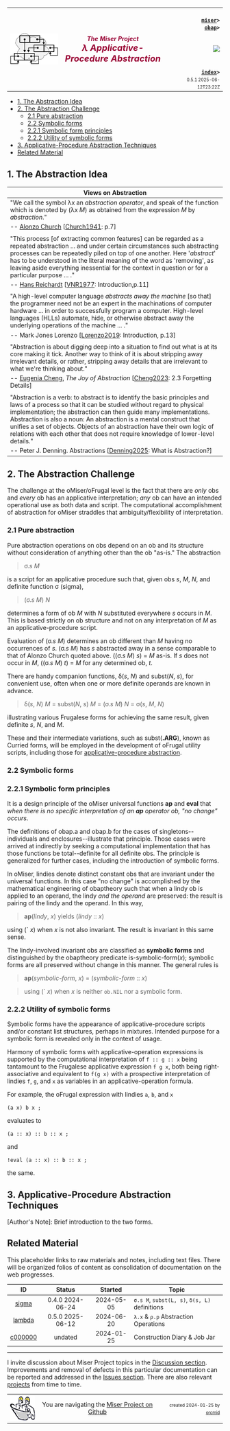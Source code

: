 <!-- index.md 0.5.1                 UTF-8                         2025-06-12
     ----1----|----2----|----3----|----4----|----5----|----6----|----7----|--*
     source <https://github.com/orcmid/miser/blob/master/docs/lambda/index.md>
     publication <https://orcmid.github.io/miser/lambda/>
     -->
<table border="0" width="100%">
  <tr>
    <td width="25%" align="left" height="6">
       <a href="../" title="The Miser Project on GitHub">
       <img src="../images/misertheory-logo.png" /></a>
    </td>
       <td width="48%" height="6"><p align="center"><font color="#990033"><strong>
	<i>The Miser Project</i><br />
    <i><big><big>λ Applicative-Procedure Abstraction</big></big></i></strong></font></p>
    </td>
    <td width="27%" height="6" valign="middle" align="right">
      <b><code>
	  <a href="../" target="_top">miser</a>&gt;
      <a href="./" target="_top">obap</a>&gt;
      </code></b>
      <br /><br />
      <a href="https://clustrmaps.com/site/1bw9w" title="Visit tracker">
            <img src="//www.clustrmaps.com/map_v2.png?d=3-2eQV4fOuelVHp_YtztZ0hl9Uj4ei9zLKw_nRgCgyM&cl=ffffff" />
      </a>
      <br /><br />
      <b><code>
         <a href="index.html" target="_top">index</a>&gt;</code></b>
      <br />
      <small><small>
        0.5.1 2025-06-12T23:22Z<!-- MAINTAIN THIS MANUALLY -->
      </small></small>
      </td>
  </tr>
</table>

- [1. The Abstraction Idea](#1-the-abstraction-idea)
- [2. The Abstraction Challenge](#2-the-abstraction-challenge)
  - [2.1 Pure abstraction](#21-pure-abstraction)
  - [2.2 Symbolic forms](#22-symbolic-forms)
  - [2.2.1 Symbolic form principles](#221-symbolic-form-principles)
  - [2.2.2 Utility of symbolic forms](#222-utility-of-symbolic-forms)
- [3. Applicative-Procedure Abstraction Techniques](#3-applicative-procedure-abstraction-techniques)
- [Related Material](#related-material)

## 1. The Abstraction Idea

| Views on Abstraction |
| --- |
| "We call the symbol λx an _abstraction operator_, and speak of the function which is denoted by (λx _M_) as obtained from the expression _M_ by _abstraction_." |
| -- [Alonzo Church](https://en.wikipedia.org/wiki/Alonzo_Church) \[[Church1941](https://orcmid.github.io/bib/logic.htm#Church1941): p.7\] |
|  |
| "This process \[of extracting common features\] can be regarded as a repeated abstraction ... and under certain circumstances such abstracting processes can be repeatedly piled on top of one another.  Here '_abstract_' has to be understood in the literal meaning of the word as 'removing', as leaving aside everything inessential for the context in question or for a particular purpose ... ." |
| -- [Hans Reichardt](https://mathshistory.st-andrews.ac.uk/Biographies/Reichardt/) \[[VNR1977](https://orcmid.github.io/bib/authors.htm#VNR1977): Introduction,p.11\] |
|  |
| "A high-level computer language _abstracts away the machine_ \[so that\] the programmer need not be an expert in the machinations of computer hardware ... in order to successfully program a computer.  High-level languages (HLLs) automate, hide, or otherwise abstract away the underlying operations of the machine ... ." |
| -- Mark Jones Lorenzo \[[Lorenzo2019](https://orcmid.github.io/bib/progsys.htm#Lorenzo2019): Introduction, p.13\] |
|  |
| "Abstraction is about digging deep into a situation to find out what is at its core making it tick.  Another way to think of it is about stripping away irrelevant details, or rather, stripping away details that are irrelevant to what we're thinking about." |
| -- [Eugenia Cheng](https://en.wikipedia.org/wiki/Eugenia_Cheng), _The Joy of Abstraction_ \[[Cheng2023](https://orcmid.github.io/bib/math.htm#Cheng2023): 2.3 Forgetting Details\] |
|  |
| "Abstraction is a verb: to abstract is to identify the basic principles and laws of a process so that it can be studied without regard to physical implementation; the abstraction can then guide many implementations.  Abstraction is also a noun: An abstraction is a mental construct that unifies a set of objects.  Objects of an abstraction have their own logic of relations with each other that does not require knowledge of lower-level details." |
| -- Peter J. Denning. Abstractions \[[Denning2025](https://orcmid.github.io/bib/compsci.htm#Denning2025): What is Abstraction?\] |

## 2. The Abstraction Challenge

The challenge at the oMiser/oFrugal level is the fact that there are _only_
obs and _every_ ob has an applicative interpretation; _any_ ob can have an
intended operational use as both data and script.  The computational
accomplishment of abstraction for oMiser straddles that ambiguity/flexibility
of interpretation.

### 2.1 Pure abstraction

Pure abstraction operations on obs depend on an ob and its structure without
consideration of anything other than the ob "as-is."  The abstraction

> σ.*s* *M*

is a script for an applicative procedure such that, given obs *s*, *M*, *N*,
and definite function σ (sigma),

> (σ.*s* *M*) *N*

determines a form of ob *M* with *N* substituted everywhere *s* occurs in *M*.
This is based strictly on ob structure and not on any interpretation of *M*
as an applicative-procedure script.

Evaluation of (σ.*s* *M*) determines an ob different than *M* having no
occurrences of *s*.  (σ.*s* *M*) has *s* abstracted away in a sense comparable
to that of Alonzo Church quoted above.  ((σ.*s* *M*) *s*) = *M* as-is. If *s*
does not occur in *M*, ((σ.*s* *M*) *t*) = *M* for any determined ob, *t*.

There are handy companion functions, δ(*s*, *N*) and subst(*N*, *s*), for
convenient use, often when one or more definite operands are known
in advance.

> δ(*s*, *N*) *M* = subst(*N*, *s*) *M* = (σ.*s* *M*) *N* = σ(*s*, *M*, *N*)

illustrating various Frugalese forms for achieving the same result, given
definite *s*, *N*, and *M*.

These and their intermediate variations, such as subst(**.ARG**), known as
Curried forms, will be employed in the development of oFrugal utility scripts,
including those for
[applicative-procedure abstraction](#3-applicative-procedure-abstraction-techniques).

### 2.2 Symbolic forms

### 2.2.1 Symbolic form principles

It is a design principle of the oMiser universal functions **ap** and
**eval** that *when there is no specific interpretation of an **ap** operator
ob, "no change" occurs*.

The definitions of obap.a and obap.b for the cases of singletons--individuals
and enclosures--illustrate that principle.  Those cases were arrived at
indirectly by seeking a computational implementation that has those functions
be total--definite for all definite obs.  The principle is generalized for
further cases, including the introduction of symbolic forms.

In oMiser, lindies denote distinct constant obs that are invariant under the
universal functions.  In this case "no change" is accomplished by the mathematical engineering of obaptheory such that when a lindy ob is applied to
an operand, the lindy *and the operand* are preserved: the result is pairing
of the lindy and the operand.  In this way,

> **ap**(*lindy*, *x*) yields (*lindy* :: *x*)

using (\` *x*) when *x* is not also invariant. The result is invariant in this
same sense.

The lindy-involved invariant obs are classified as **symbolic forms** and
distinguished by the obaptheory predicate is-symbolic-form(*x*); symbolic
forms are all preserved without change in this manner.  The general rules is

> **ap**(*symbolic-form*, *x*) = (*symbolic-form* :: *x*)

> using (\` *x*) when *x* is neither `ob.NIL` nor a symbolic form.

### 2.2.2 Utility of symbolic forms

Symbolic forms have the appearance of applicative-procedure scripts and/or
constant list structures, perhaps in mixtures.  Intended purpose for a
symbolic form is revealed only in the context of usage.

Harmony of symbolic forms with applicative-operation expressions is supported
by the computational interpretation of `f :: g :: x` being tantamount to the
Frugalese applicative expression `f g x`, both being right-associative and
equivalent to `f(g x)` with a prospective interpretation of lindies `f`, `g`,
and `x` as variables in an applicative-operation formula.

For example, the oFrugal expression with lindies `a`, `b`, and `x`

```ML
(a x) b x ;
```

evaluates to

```ML
(a :: x) :: b :: x ;
```

and

```ML
!eval (a :: x) :: b :: x ;
```

the same.

## 3. Applicative-Procedure Abstraction Techniques

\[Author's Note\]: Brief introduction to the two forms.

## Related Material

This placeholder links to raw materials and notes, including text files.
There will be organized folios of content as consolidation of documentation
on the web progresses.

| **ID**                  | **Status** | **Started** | **Topic** |
|   :-:                   |   :-:      |  :-:        |  ---      |
| [sigma](oSigma.txt)    | 0.4.0 2024-06-24 | 2024-05-05 | `σ.s M`, `subst(L, s)`, `δ(s, L)` definitions |
| [lambda](oLambda.txt)   | 0.5.0 2025-06-12 | 2024-06-20 | `λ.x` & `ρ.p` Abstraction Operations |
| [c000000](c000000.htm)  | undated    | 2024-01-25  | Construction Diary & Job Jar |

----

I invite discussion about Miser Project topics in the
[Discussion section](https://github.com/orcmid/miser/discussions).
Improvements and removal of defects in this particular documentation can be
reported and addressed in the
[Issues section](https://github.com/orcmid/miser/issues).  There are also
relevant [projects](https://github.com/orcmid/miser/projects?type=classic)
from time to time.

<table border="0" cellspacing="3" width="100%">
  <tr>
    <td width="14%">
	<a href="index.htm" target="_top">
       <img border="0" src="../images/hardhat-thumb.gif" alt="Hard Hat Area"
            align="left" width="80" height="57">
       </a>
    </td>
    <td width="54%" valign="middle" align="center">
      You are navigating the <a href="../">Miser Project on Github</a></td>
    <td width="30%">
      <p align="right"><font size="-2">created 2024-01-25 by
         <a target="_top" href="../../orcmid">orcmid</a> </font></p>
    </td>
  </tr>
</table>
<!--

  0.5.1  2025-06-12T23:22Z reflect 0.5.0 oLambda.txt
  0.5.0  2025-03-08T01:47Z Rework The Abstraction Idea, adding [Denning2025]
  0.4.1  2025-01-19T17:48Z Checking changes with small touch-ups
  0.4.0  2025-01-18T22:42Z 2 Refactoring of symbolic form introduction
  0.3.12 2025-01-15T17:23Z 2.1 touch-up with reference to section 3
  0.3.11 2025-01-14T23:12Z 2.2.1 mathematical tyhpography refined
  0.3.10 2025-01-13T19:47Z Complete mathematical forms in 2.2.1
  0.3.9  2025-01-13T18:10Z Change 2.2.1 to mathematical form for variables
  0.3.8  2024-12-23T18:09Z Develop Table of Content
  0.3.7  2024-12-22T17:41Z Tie in obaptheory.txt symbolic form treatment
  0.3.6  2024-12-21T22:25Z You are trapped in a twisty symbolic form with
                           intrpretations all the same
  0.3.5  2024-12-21T17:51Z Enough fussing with Symbolic Form for now
  0.3.4  2024-12-18T22:53Z Still struggling with Symbolic Form motivation
  0.3.3  2024-12-15T23:29Z Smooth 2.2 more
  0.3.2  2024-11-28T17:39Z Touch up 2.1 a bit more
  0.3.1  2024-10-28T19:47Z Touch up 2.2
  0.3.0  2024-10-28T18:04Z Complete 2.2 on Symbolic Forms
  0.2.13 2024-09-03T15:42Z Cleanup 2.1
  0.2.12 2024-08-31T23:13Z Continue on 2.2 Symbolic Expressions
  0.2.11 2024-08-29T18:33Z Expand 2.1 on Pure Abstractions
  0.2.10 2024-08-19T19:46Z Backup of intermediate draft on abstraction
  0.2.9  2024-08-08T18:05Z Introduce maebe and start normalizing abstraction
         notation
  0.2.8  2024-07-17T16:11Z Link to Eugenia Cheng Wikipedia
  0.2.7  2024-07-16T17:07Z Add quote from Eugenia Cheng, Joy of Abstracktion
  0.2.6  2024-07-16T16:09Z Add link to Church Wikipedia article
  0.2.5  2024-07-15T00:53Z Fix italic M in Church quotation
  0.2.4  2024-07-14T19:49Z Add Church1941 quotation
  0.2.3  2024-07-13T17:14Z Add Lorenzo2019 quotation
  0.2.2  2024-07-13T15:39Z Repair tabulation for quotations
  0.2.1  2024-07-12T21:11Z Try using a table for quotations layout
  0.2.0  2024-07-12T16:54Z Begin draft text
  0.1.0  2024-07-01T20:08Z oSigma and oLambda introduction
  0.0.0  2024-01-25T17:26Z Placeholder from 0.0.2 obap/index.md boilerplate

               *** end of miser/docs/lambda/index.md ***                  -->
